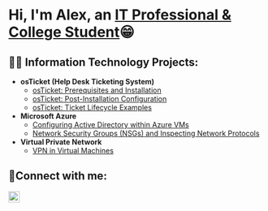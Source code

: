 <h1>Hi, I'm Alex, an <a href="https://www.linkedin.com/in/alex-adan-b79521344/">IT Professional & College Student</a>😁</h1>

<h2>👨‍💻 Information Technology Projects:</h2>

- <b>osTicket (Help Desk Ticketing System)</b>
  - [osTicket: Prerequisites and Installation](https://github.com/alex-adan/osticket-prereqs)
  - [osTicket: Post-Installation Configuration](https://github.com/alex-adan/post-install-config)
  - [osTicket: Ticket Lifecycle Examples](https://github.com/alex-adan/ticket-lifecycle)
- <b>Microsoft Azure</b>
  - [Configuring Active Directory within Azure VMs](https://github.com/alex-adan/configure-ad)
  - [Network Security Groups (NSGs) and Inspecting Network Protocols](https://github.com/alex-adan/azure-network-protocols)
- <b>Virtual Private Network</b>
  - [VPN in Virtual Machines](https://github.com/alex-adan/vpn-vm)

<h2>🤝Connect with me:</h2>

[<img align="left" alt="Alex | LinkedIn" width="22px" src="https://cdn.jsdelivr.net/npm/simple-icons@v3/icons/linkedin.svg" />][linkedin]

[linkedin]: https://www.linkedin.com/in/alex-adan-b79521344/
